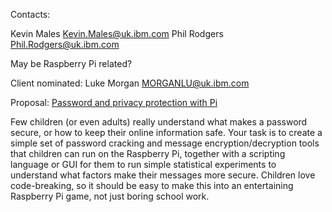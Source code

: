 Contacts:

Kevin Males <Kevin.Males@uk.ibm.com> Phil Rodgers
<Phil.Rodgers@uk.ibm.com>

May be Raspberry Pi related?

Client nominated: Luke Morgan <MORGANLU@uk.ibm.com>

Proposal: [Password and privacy protection with
Pi](Password_and_privacy_protection_with_Pi "wikilink")

Few children (or even adults) really understand what makes a password
secure, or how to keep their online information safe. Your task is to
create a simple set of password cracking and message
encryption/decryption tools that children can run on the Raspberry Pi,
together with a scripting language or GUI for them to run simple
statistical experiments to understand what factors make their messages
more secure. Children love code-breaking, so it should be easy to make
this into an entertaining Raspberry Pi game, not just boring school
work.